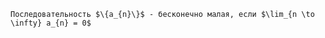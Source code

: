 
```spoiler-markdown
Последовательность $\{a_{n}\}$ - бесконечно малая, если $\lim_{n \to \infty} a_{n} = 0$
```
